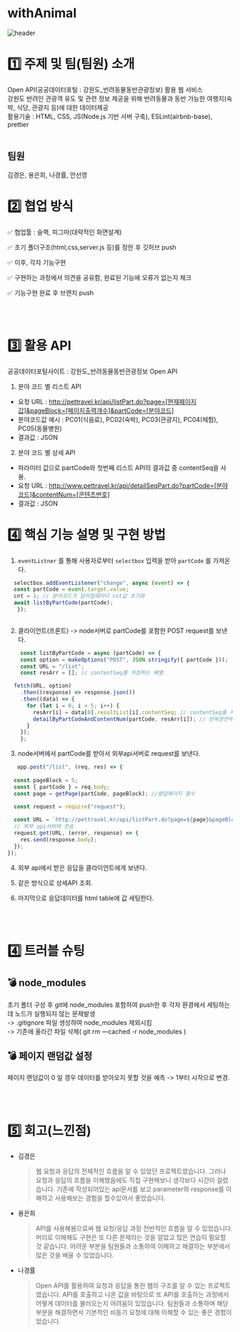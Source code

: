 # withAnimal

![header](https://capsule-render.vercel.app/api?type=waving&color=auto&height=300&section=header&text=withAnimal%20&fontSize=90)

# 1️⃣ 주제 및 팀(팀원) 소개

Open API(공공데이터포털 : 강원도_반려동물동반관광정보) 활용 웹 서비스 <br>
강원도 반려인 관광객 유도 및 관련 정보 제공을 위해 반려동물과 동반 가능한 여행지(숙박, 식당, 관광지 등)에 대한 데이터제공 <br>
활용기술 : HTML, CSS, JS(Node.js 기반 서버 구축), ESLint(airbnb-base), prettier
<br><br>

## 팀원

김경은, 용은희, 나경률, 안선영


# 2️⃣ 협업 방식

✅ 협업툴 : 슬랙, 피그마(대략적인 화면설계)

✅ 초기 폴더구조(html,css,server.js 등)를 정한 후 깃허브 push

✅ 이후, 각자 기능구현

✅ 구현하는 과정에서 의견을 공유함, 완료된 기능에 오류가 없는지 체크

✅ 기능구현 완료 후 브랜치 push

<br><br>

# 3️⃣ 활용 API
공공데이터포털사이트 : 강원도_반려동물동반관광정보 Open API

1. 분야 코드 별 리스트 API 

- 요청 URL : http://pettravel.kr/api/listPart.do?page=[현재페이지값]&pageBlock=[페이지출력개수]&partCode=[분야코드]    
- 분야코드값 예시 : PC01(식음료), PC02(숙박), PC03(관광지), PC04(체험), PC05(동물병원)
- 결과값 : JSON 

2. 분야 코드 별 상세 API

- 파라미터 값으로 partCode와 첫번째 리스트 API의 결과값 중 contentSeq을 사용.
- 요청 URL : http://www.pettravel.kr/api/detailSeqPart.do?partCode=[분야코드]&contentNum=[콘텐츠번호] 
- 결과값 : JSON 


# 4️⃣ 핵심 기능 설명 및 구현 방법

1. `eventListner` 를 통해 사용자로부터 `selectbox` 입력을 받아 `partCode` 를 가져온다.
```javascript
  selectbox.addEventListener("change", async (event) => {
  const partCode = event.target.value;
  cnt = 1; // 분야코드가 달라질때마다 cnt값 초기화
  await listByPartCode(partCode);
   });
    
```
   
2. 클라이언트(프론트) -> node서버로 partCode를 포함한 POST request를 보낸다. 
```javascript
    const listByPartCode = async (partCode) => {
    const option = makeOptions("POST", JSON.stringify({ partCode }));
    const URL = "/list";
    const resArr = []; // contentSeq를 저장하는 배열

  fetch(URL, option)
    .then((response) => response.json())
    .then((data) => {
      for (let i = 0; i < 5; i++) {
        resArr[i] = data[0].resultList[i].contentSeq; // contentSeq를 저장
        detailByPartCodeAndContentNum(partCode, resArr[i]); // 반복문안에서 각 시설별 detail 조회
      }
    });
    };
```
   
3. node서버에서 partCode를 받아서 외부api서버로 request를 보낸다.
```javascript
   app.post("/list", (req, res) => {
  
  const pageBlock = 5;
  const { partCode } = req.body;
  const page = getPage(partCode, pageBlock); //램덤페이지 함수
  
  const request = require("request");

  const URL = `http://pettravel.kr/api/listPart.do?page=${page}&pageBlock=${pageBlock}&partCode=${partCode}`;
  // 외부 api서버에 전송
  request.get(URL, (error, response) => {
    res.send(response.body);
  });
});
```

4. 외부 api에서 받은 응답을 클라이언트에게 보낸다.

5. 같은 방식으로 상세API 조회.

6. 마지막으로 응답데이터를 html table에 값 세팅한다.

<br><br>

# 4️⃣ 트러블 슈팅
## 💣 node_modules 
초기 폴더 구성 후 git에 node_modules 포함하여 push한 후 각자 환경에서 세팅하는데 노드가 실행되지 않는 문제발생<br>
-> .gitignore 파일 생성하여 node_modules 제외시킴 <br>
-> 기존에 올라간 파일 삭제( git rm —cached -r node_modules )

## 💣 페이지 랜덤값 설정
페이지 랜덤값이 0 일 경우 데이터를 받아오지 못할 것을 예측 -> 1부터 시작으로 변경.


        
<br><br>

# 5️⃣ 회고(느낀점)

* 김경은

  > 웹 요청과 응답의 전체적인 흐름을 알 수 있었던 프로젝트였습니다. 그러나 요청과 응답의 흐름을 이해했음에도 직접 구현해보니 생각보다 시간이 걸렸습니다. 기존에 작성되어있는 api문서를 보고 parameter와 response를 이해하고 사용해보는 경험을 할수있어서 좋았습니다.

* 용은희

  > API를 사용해봄으로써 웹 요청/응답 과정 전반적인 흐름을 알 수 있었습니다. 머리로 이해해도 구현은 또 다른 문제라는 것을 알았고 많은 연습이 필요할 것 같습니다. 어려운 부분을 팀원들과 소통하여 이해하고 해결하는 부분에서 많은 것을 배울 수 있었습니다.

* 나경률
  
  > Open API를 활용하여 요청과 응답을 통한 웹의 구조를 알 수 있는 프로젝트였습니다. API를 호출하고 나온 값을 바탕으로 또 API를 호출하는 과정에서 어떻게 데이터를 불러오는지 어려움이 있었습니다. 팀원들과 소통하며 해당 부분을 해결하면서 기본적인 비동기 요청에 대해 이해할 수 있는 좋은 경험이었습니다.
